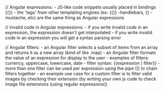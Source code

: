 // Angular expressions:
    - JS-like code snippets usually placed in bindings {{}}
    - the 'tags' from other templating engines (ex: {{}} -handlebars, {} -mustache, etc) are the same thing as Angular expressions
 
// invalid code in Angular expressions:
    - if you write invalid code in an expression, the expression doesn't get interpolated 
    - if you write invalid code in an expression you will get a syntax parsing error
    
// Angular filters:
    - an Angular filter selects a subset of items from an array and returns it as a new array (kind of like .map)
    - an Angular filter formats the value of an expression for display to the user
    - examples of filters: currency, uppercase, lowercase, date
    - filter syntax: {{expression | filter}}
    - more than one filter can be used per expression using the pipe (|) to chain filters together
    - an example use case for a custom filter is to filter valid images by checking their extension (by writing your own js code to check image file extensions (using regular expressions)) 